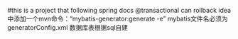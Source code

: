 #this is a project that following spring docs
@transactional can rollback
idea中添加一个mvn命令：“mybatis-generator:generate -e”
mybatis文件名必须为generatorConfig.xml
数据库表根据sql自建